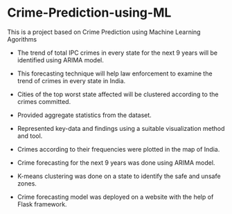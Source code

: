 # Crime-Prediction-using-ML
This is a project based on Crime Prediction using Machine Learning Agorithms

- The trend of total IPC crimes in every state for the next 9 years will be identified using ARIMA model.
- This forecasting technique will help law enforcement to examine the trend of crimes in every state in India. 
- Cities of the top worst state affected will be clustered according to the crimes committed.

- Provided aggregate statistics from the dataset.
- Represented key-data and findings using a suitable visualization method and tool. 
- Crimes according to their frequencies were plotted in the map of India.
- Crime forecasting for the next 9 years was done using ARIMA model. 
- K-means clustering was done on a state to identify the safe and unsafe zones.
- Crime forecasting model was deployed on a website with the help of Flask framework.
